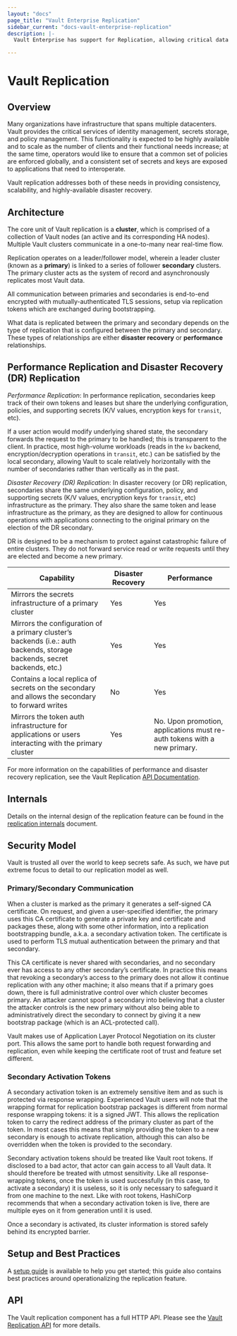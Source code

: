 ```yaml
---
layout: "docs"
page_title: "Vault Enterprise Replication"
sidebar_current: "docs-vault-enterprise-replication"
description: |-
  Vault Enterprise has support for Replication, allowing critical data to be replicated across clusters to support horizontally scaling and disaster recovery workloads.

---
```


# Vault Replication

## Overview

Many organizations have infrastructure that spans multiple datacenters. Vault
provides the critical services of identity management, secrets storage, and
policy management.  This functionality is expected to be highly available and
to scale as the number of clients and their functional needs increase; at the
same time, operators would like to ensure that a common set of policies are
enforced globally, and a consistent set of secrets and keys are exposed to
applications that need to interoperate. 

Vault replication addresses both of these needs in providing consistency, 
scalability, and highly-available disaster recovery. 

## Architecture

The core unit of Vault replication is a **cluster**, which is comprised of a 
collection of Vault nodes (an active and its corresponding HA nodes). Multiple Vault 
clusters communicate in a one-to-many near real-time flow.

Replication operates on a leader/follower model, wherein a leader cluster (known as a 
**primary**) is linked to a series of follower **secondary** clusters. The primary 
cluster acts as the system of record and asynchronously replicates most Vault data.

All communication between primaries and secondaries is end-to-end encrypted
with mutually-authenticated TLS sessions, setup via replication tokens which are
exchanged during bootstrapping.

What data is replicated between the primary and secondary depends on the type of
replication that is configured between the primary and secondary. These types
of relationships are either **disaster recovery** or **performance**
relationships.

## Performance Replication and Disaster Recovery (DR) Replication

*Performance Replication*: 
In performance replication, secondaries keep track of their own tokens and leases 
but share the underlying configuration, policies, and supporting secrets (K/V values,
encryption keys for `transit`, etc). 

If a user action would modify underlying shared state, the secondary forwards the request 
to the primary to be handled; this is transparent to the client. In practice, most 
high-volume workloads (reads in the `kv` backend, encryption/decryption operations
in `transit`, etc.) can be satisfied by the local secondary, allowing Vault to scale
relatively horizontally with the number of secondaries rather than vertically as 
in the past.

*Disaster Recovery (DR) Replication*:
In disaster recovery (or DR) replication, secondaries share the same underlying configuration,
policy, and supporting secrets  (K/V values, encryption keys for `transit`, etc) infrastructure
as the primary. They also share the same token and lease infrastructure as the primary, as
they are designed to allow for continuous operations with applications connecting to the
original primary on the election of the DR secondary. 

DR is designed to be a mechanism to protect against catastrophic failure of entire clusters. 
They do not forward service read or write requests until they are elected and become a new primary. 

| Capability                                                                                                               	| Disaster Recovery 	| Performance                                                              	|
|--------------------------------------------------------------------------------------------------------------------------	|-------------------	|--------------------------------------------------------------------------	|
| Mirrors the secrets infrastructure of a primary cluster                                                                  	| Yes               	| Yes                                                                      	|
| Mirrors the configuration of a primary cluster’s backends (i.e.: auth backends, storage backends, secret backends, etc.) 	| Yes               	| Yes                                                                      	|
| Contains a local replica of secrets on the secondary and allows the secondary to forward writes                          	| No                	| Yes                                                                      	|
| Mirrors the token auth infrastructure for applications or users interacting with the primary cluster                     	| Yes               	| No. Upon promotion, applications must re-auth tokens with a new primary. 	|

For more information on the capabilities of performance and disaster recovery replication, see the Vault Replication [API Documentation](/api/system/replication.html).

## Internals

Details on the internal design of the replication feature can be found in the
[replication
internals](/docs/internals/replication.html)
document.

## Security Model

Vault is trusted all over the world to keep secrets safe. As such, we have put
extreme focus to detail to our replication model as well.

### Primary/Secondary Communication

When a cluster is marked as the primary it generates a self-signed CA
certificate. On request, and given a user-specified identifier, the primary
uses this CA certificate to generate a private key and certificate and packages
these, along with some other information, into a replication bootstrapping
bundle, a.k.a. a secondary activation token. The certificate is used to perform
TLS mutual authentication between the primary and that secondary.

This CA certificate is never shared with secondaries, and no secondary ever has
access to any other secondary’s certificate. In practice this means that
revoking a secondary’s access to the primary does not allow it continue
replication with any other machine; it also means that if a primary goes down,
there is full administrative control over which cluster becomes primary. An
attacker cannot spoof a secondary into believing that a cluster the attacker
controls is the new primary without also being able to administratively direct
the secondary to connect by giving it a new bootstrap package (which is an
ACL-protected call).

Vault makes use of Application Layer Protocol Negotiation on its cluster port.
This allows the same port to handle both request forwarding and replication,
even while keeping the certificate root of trust and feature set different.

### Secondary Activation Tokens

A secondary activation token is an extremely sensitive item and as such is
protected via response wrapping. Experienced Vault users will note that the
wrapping format for replication bootstrap packages is different from normal
response wrapping tokens: it is a signed JWT. This allows the replication token
to carry the redirect address of the primary cluster as part of the token. In
most cases this means that simply providing the token to a new secondary is
enough to activate replication, although this can also be overridden when the
token is provided to the secondary.

Secondary activation tokens should be treated like Vault root tokens. If
disclosed to a bad actor, that actor can gain access to all Vault data. It
should therefore be treated with utmost sensitivity.  Like all
response-wrapping tokens, once the token is used successfully (in this case, to
activate a secondary) it is useless, so it is only necessary to safeguard it
from one machine to the next.  Like with root tokens, HashiCorp recommends that
when a secondary activation token is live, there are multiple eyes on it from
generation until it is used.

Once a secondary is activated, its cluster information is stored safely behind
its encrypted barrier.

## Setup and Best Practices

A [setup guide](/guides/replication.html) is
available to help you get started; this guide also contains best practices
around operationalizing the replication feature.

## API

The Vault replication component has a full HTTP API. Please see the
[Vault Replication API](/api/system/replication.html) for more
details.
